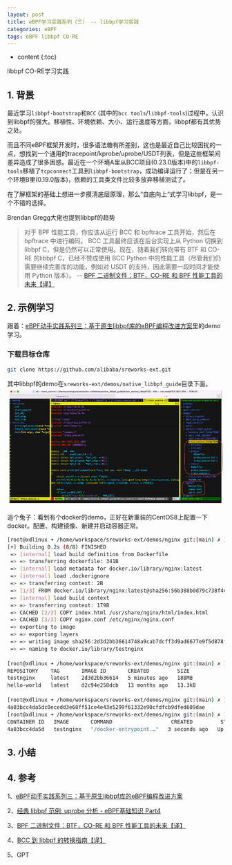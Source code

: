 ```yaml
---
layout: post
title: eBPF学习实践系列（三） -- libbpf学习实践
categories: eBPF
tags: eBPF libbpf CO-RE
---
```


* content
{:toc}

libbpf CO-RE学习实践



## 1. 背景

最近学习`libbpf-bootstrap`和`BCC` (其中的`bcc tools`/`libbpf-tools`)过程中，认识到libbpf的强大。移植性、环境依赖、大小、运行速度等方面，libbpf都有其优势之处。

而且不同eBPF框架开发时，很多语法糖有所差别，这也是最近自己比较困扰的一点，想找到一个通用的tracepoint/kprobe/uprobe/USDT列表，但是这些框架间差异造成了很多困惑。最近在一个环境A里从BCC项目(0.23.0版本)中的`libbpf-tools`移植了`tcpconnect`工具到`libbpf-bootstrap`，成功编译运行了；但是在另一个环境B里(0.19.0版本)，依赖的工具类文件比较多放弃移植测试了。

在了解框架的基础上想进一步摸清底层原理，那么“自底向上“式学习libbpf，是一个不错的选择。

Brendan Gregg大佬也提到libbpf的趋势

> 对于 BPF 性能工具，你应该从运行 BCC 和 bpftrace 工具开始，然后在 bpftrace 中进行编码。 BCC 工具最终应该在后台实现上从 Python 切换到 libbpf C，但是仍然可以正常使用。现在，随着我们转向带有 BTF 和 CO-RE 的libbpf C，已经不赞成使用 BCC Python 中的性能工具（尽管我们仍需要继续完善库的功能，例如对 USDT 的支持，因此需要一段时间才能使用 Python 版本）。 -- [BPF 二进制文件：BTF，CO-RE 和 BPF 性能工具的未来【译】](https://www.ebpf.top/post/bpf-co-re-btf-libbpf/)

## 2. 示例学习

跟着：[eBPF动手实践系列三：基于原生libbpf库的eBPF编程改进方案](https://mp.weixin.qq.com/s/R70hmc965cA8X3WUZRp2hQ)里的demo学习。

### 下载目标仓库

```sh
git clone https://github.com/alibaba/sreworks-ext.git
```

其中libbpf的demo在`sreworks-ext/demos/native_libbpf_guide`目录下面。  
![2024-06-16-20240616140328](/images/2024-06-16-20240616140328.png)

追个兔子：看到有个docker的demo，正好在新重装的CentOS8上配置一下docker。配置、构建镜像、新建并启动容器正常。

```sh
[root@xdlinux ➜ /home/workspace/sreworks-ext/demos/nginx git:(main) ✗ ]$ docker build -t testnginx .
[+] Building 0.2s (8/8) FINISHED                                                        docker:default
 => [internal] load build definition from Dockerfile                                          0.0s
 => => transferring dockerfile: 341B                                                          0.0s
 => [internal] load metadata for docker.io/library/nginx:latest                               0.1s
 => [internal] load .dockerignore                                                             0.0s
 => => transferring context: 2B                                                               0.0s
 => [1/3] FROM docker.io/library/nginx:latest@sha256:56b388b0d79c738f4cf51bbaf184a14fab19337f4819ceb2cae7d94100262de8         0.0s
 => [internal] load build context                                                             0.0s
 => => transferring context: 179B                                                             0.0s
 => CACHED [2/3] COPY index.html /usr/share/nginx/html/index.html                             0.0s
 => CACHED [3/3] COPY nginx.conf /etc/nginx/nginx.conf                                        0.0s
 => exporting to image                                                                        0.0s
 => => exporting layers                                                                       0.0s
 => => writing image sha256:2d3d2bb36614748a9cab7dcff3d9ad6677e9f5d878f11aea575202c19181d537  0.0s
 => => naming to docker.io/library/testnginx

[root@xdlinux ➜ /home/workspace/sreworks-ext/demos/nginx git:(main) ✗ ]$ docker images
REPOSITORY    TAG       IMAGE ID       CREATED         SIZE
testnginx     latest    2d3d2bb36614   5 minutes ago   188MB
hello-world   latest    d2c94e258dcb   13 months ago   13.3kB

[root@xdlinux ➜ /home/workspace/sreworks-ext/demos/nginx git:(main) ✗ ]$ docker run -d --name xdnginx testnginx
4a03bcc4da5dc0ecedd3e68ff51ce4e43e5299f61332e90cfdfcb9dfed609dae
[root@xdlinux ➜ /home/workspace/sreworks-ext/demos/nginx git:(main) ✗ ]$ docker ps
CONTAINER ID   IMAGE       COMMAND                   CREATED         STATUS         PORTS     NAMES
4a03bcc4da5d   testnginx   "/docker-entrypoint.…"   3 seconds ago   Up 3 seconds   80/tcp    xdnginx
```

###



## 3. 小结


## 4. 参考

1、[eBPF动手实践系列三：基于原生libbpf库的eBPF编程改进方案](https://mp.weixin.qq.com/s/R70hmc965cA8X3WUZRp2hQ)

2、[经典 libbpf 范例: uprobe 分析 - eBPF基础知识 Part4](https://mp.weixin.qq.com/s/pM0YXZLEsEhsExUxeiD7jQ)

3、[BPF 二进制文件：BTF，CO-RE 和 BPF 性能工具的未来【译】](https://www.ebpf.top/post/bpf-co-re-btf-libbpf/)

4、[BCC 到 libbpf 的转换指南【译】](https://www.ebpf.top/post/bcc-to-libbpf-guid/)

5、GPT
